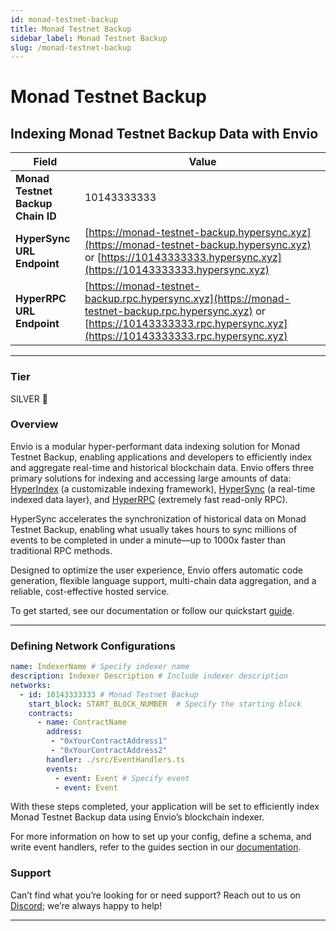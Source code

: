 ```yaml
---
id: monad-testnet-backup
title: Monad Testnet Backup
sidebar_label: Monad Testnet Backup
slug: /monad-testnet-backup
---
```


# Monad Testnet Backup

## Indexing Monad Testnet Backup Data with Envio

| **Field**                     | **Value**                                                                                          |
|-------------------------------|----------------------------------------------------------------------------------------------------|
| **Monad Testnet Backup Chain ID**     | 10143333333                                                                                            |
| **HyperSync URL Endpoint**    | [https://monad-testnet-backup.hypersync.xyz](https://monad-testnet-backup.hypersync.xyz) or [https://10143333333.hypersync.xyz](https://10143333333.hypersync.xyz) |
| **HyperRPC URL Endpoint**     | [https://monad-testnet-backup.rpc.hypersync.xyz](https://monad-testnet-backup.rpc.hypersync.xyz) or [https://10143333333.rpc.hypersync.xyz](https://10143333333.rpc.hypersync.xyz) |

---

### Tier

SILVER 🥈

### Overview

Envio is a modular hyper-performant data indexing solution for Monad Testnet Backup, enabling applications and developers to efficiently index and aggregate real-time and historical blockchain data. Envio offers three primary solutions for indexing and accessing large amounts of data: [HyperIndex](/docs/HyperIndex/overview) (a customizable indexing framework), [HyperSync](/docs/HyperSync/overview) (a real-time indexed data layer), and [HyperRPC](/docs/HyperSync/overview-hyperrpc) (extremely fast read-only RPC).

HyperSync accelerates the synchronization of historical data on Monad Testnet Backup, enabling what usually takes hours to sync millions of events to be completed in under a minute—up to 1000x faster than traditional RPC methods.

Designed to optimize the user experience, Envio offers automatic code generation, flexible language support, multi-chain data aggregation, and a reliable, cost-effective hosted service.

To get started, see our documentation or follow our quickstart [guide](/docs/HyperIndex/contract-import).

---

### Defining Network Configurations

```yaml
name: IndexerName # Specify indexer name
description: Indexer Description # Include indexer description
networks:
  - id: 10143333333 # Monad Testnet Backup  
    start_block: START_BLOCK_NUMBER  # Specify the starting block
    contracts:
      - name: ContractName
        address:
         - "0xYourContractAddress1"
         - "0xYourContractAddress2"
        handler: ./src/EventHandlers.ts
        events:
          - event: Event # Specify event
          - event: Event
```

With these steps completed, your application will be set to efficiently index Monad Testnet Backup data using Envio’s blockchain indexer.

For more information on how to set up your config, define a schema, and write event handlers, refer to the guides section in our [documentation](/docs/HyperIndex/configuration-file).

### Support

Can’t find what you’re looking for or need support? Reach out to us on [Discord](https://discord.com/invite/Q9qt8gZ2fX); we’re always happy to help!

---
